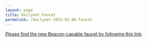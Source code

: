 ```yaml
---
layout: page
title: Dailynet Faucet
permalink: /dailynet-2023-02-06-faucet
---
```


[Please find the new Beacon-capable faucet by following this link](https://faucet.dailynet-2023-02-06.teztnets.xyz).
